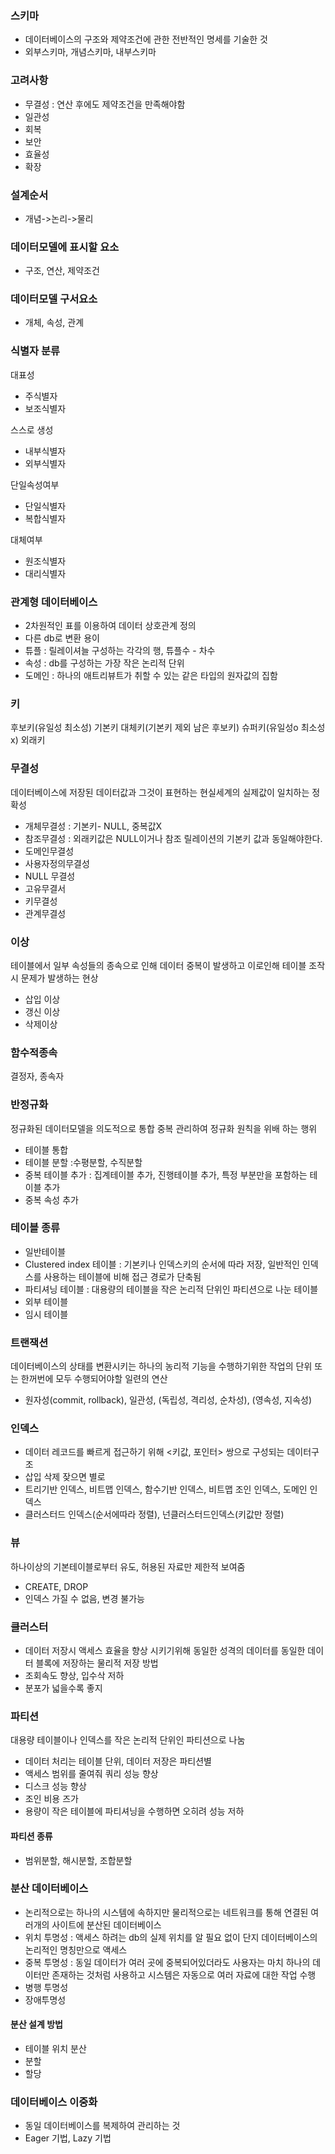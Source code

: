 
### 스키마
-  데이터베이스의 구조와 제약조건에 관한 전반적인 명세를 기술한 것
-  외부스키마, 개념스키마, 내부스키마

### 고려사항
- 무결성 : 연산 후에도 제약조건을 만족해야함
- 일관성
- 회복
- 보안
- 효율성
- 확장


### 설계순서
- 개념->논리->물리

### 데이터모델에 표시할 요소
- 구조, 연산, 제약조건

### 데이터모델 구서요소
- 개체, 속성, 관계

### 식별자 분류
대표성
- 주식별자
- 보조식별자

스스로 생성
- 내부식별자
- 외부식별자

단일속성여부
- 단일식별자
- 복합식별자

대체여부
- 원조식별자
- 대리식별자

### 관계형 데이터베이스
- 2차원적인 표를 이용하여 데이터 상호관계 정의
- 다른 db로 변환 용이
- 튜플 : 릴레이셔늘 구성하는 각각의 행, 튜플수 - 차수
- 속성 : db를 구성하는 가장 작은 논리적 단위
- 도메인 : 하나의 애트리뷰트가 취할 수 있는 같은 타입의 원자값의 집함


### 키
후보키(유일성 최소성) 기본키 대체키(기본키 제외 남은 후보키) 슈퍼키(유일성o 최소성x) 외래키


### 무결성
데이터베이스에 저장된 데이터값과 그것이 표현하는 현실세계의 실제값이 일치하는 정확성
- 개체무결성 : 기본키- NULL, 중복값X
- 참조무결성 : 외래키값은 NULL이거나 참조 릴레이션의 기본키 값과 동일해야한다.
- 도메인무결성
- 사용자정의무결성
- NULL 무결성
- 고유무결서
- 키무결성
- 관계무결성



### 이상
테이블에서 일부 속성들의 종속으로 인해 데이터 중복이 발생하고 이로인해 테이블 조작시 문제가 발생하는 현상
- 삽입 이상
- 갱신 이상
- 삭제이상


### 함수적종속
결정자, 종속자


### 반정규화
정규화된 데이터모델을 의도적으로 통합 중복 관리하여 정규화 원칙을 위배 하는 행위

- 테이블 통합
- 테이블 분할 :수평분할, 수직분할
- 중복 테이블 추가 : 집계테이블 추가, 진행테이블 추가, 특정 부분만을 포함하는 테이블 추가
- 중복 속성 추가


### 테이블 종류
- 일반테이블
- Clustered index 테이블 : 기본키나 인덱스키의 순서에 따라 저장, 일반적인 인덱스를 사용하는 테이블에 비해 접근 경로가 단축됨
- 파티셔닝 테이블 : 대용량의 테이블을 작은 논리적 단위인 파티션으로 나눈 테이블
- 외부 테이블
- 임시 테이블 

### 트랜잭션
데이터베이스의 상태를 변환시키는 하나의 농리적 기능을 수행하기위한 작업의 단위 또는 한꺼번에 모두 수행되어야할 일련의 연산
- 원자성(commit, rollback), 일관성, (독립성, 격리성, 순차성), (영속성, 지속성)


### 인덱스
- 데이터 레코드를 빠르게 접근하기 위해 <키값, 포인터> 쌍으로 구성되는 데이터구조
- 삽입 삭제 잦으면 별로
- 트리기반 인덱스, 비트맵 인덱스, 함수기반 인덱스, 비트맵 조인 인덱스, 도메인 인덱스
- 클러스터드 인덱스(순서에따라 정렬), 넌클러스터드인덱스(키값만 정렬)

### 뷰
하나이상의 기본테이블로부터 유도, 허용된 자료만 제한적 보여줌
- CREATE, DROP
- 인덱스 가질 수 없음, 변경 불가능

### 클러스터
- 데이터 저장시 액세스 효율을 향상 시키기위해 동일한 성격의 데이터를 동일한 데이터 블록에 저장하는 물리적 저장 방법
 - 조회속도 향상, 입수삭 저하
 - 분포가 넓을수록 좋지

### 파티션
대용량 테이블이나 인덱스를 작은 논리적 단위인 파티션으로 나눔
- 데이터 처리는 테이블 단위, 데이터 저장은 파티션별
- 액세스 범위를 줄여줘 쿼리 성능 향상
- 디스크 성능 향상
- 조인 비용 즈가
- 용량이 작은 테이블에 파티셔닝을 수행하면 오히려 성능 저하

#### 파티션 종류
- 범위분할, 해시분할, 조합분할

### 분산 데이터베이스
- 논리적으로는 하나의 시스템에 속하지만 물리적으로는 네트워크를 통해 연결된 여러개의 사이트에 분산된 데이터베이스
- 위치 투명성 : 액세스 하려는 db의 실제 위치를 알 필요 없이 단지 데이터베이스의 논리적인 명칭만으로 액세스
- 중복 투명성 : 동일 데이터가 여러 곳에 중복되어있더라도 사용자는 마치 하나의 데이터만 존재하는 것처럼 사용하고 시스템은 자동으로 여러 자료에 대한 작업 수행
- 병행 투명성 
- 장애투명성


#### 분산 설계 방법
- 테이블 위치 분산
- 분할
- 할당

### 데이터베이스 이중화
- 동일 데이터베이스를 복제하여 관리하는 것
- Eager 기법, Lazy 기법
